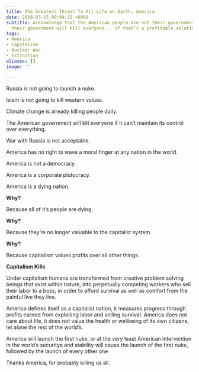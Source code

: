 ```yaml
---
title: The Greatest Threat To All Life on Earth, America
date: 2018-03-15 00:04:32 +0000
subtitle: Acknowledge that the American people are not their government, and that
  their government will kill everyone... if that’s a profitable solution.
tags:
- America
- Capitalism
- Nuclear War
- Extinction
aliases: []
image: ''

---
```

Russia is not going to launch a nuke.

Islam is not going to kill western values.

Climate change is already killing people daily.

The American government will kill everyone if it can’t maintain its control over everything.

War with Russia is not acceptable.

America has no right to wave a moral finger at any nation in the world.

America is not a democracy.

America is a corporate plutocracy.

America is a dying nation.

**Why?**

Because all of it’s people are dying.

**Why?**

Because they’re no longer valuable to the capitalist system.

**Why?**

Because capitalism values profits over all other things.

**Capitalism Kills**

Under capitalism humans are transformed from creative problem solving beings that exist within nature, into perpetually competing workers who sell their labor to a boss, in order to afford survival as well as comfort from the painful live they live. 

America defines itself as a capitalist nation, it measures progress through profits earned from exploiting labor and selling survival. America does not care about life, it does not value the health or wellbeing of its own citizens, let alone the rest of the world’s.

America will launch the first nuke, or at the very least American intervention in the world’s securitya and stability will cause the launch of the first nuke, followed by the launch of every other one  

Thanks America, for probably killing us all.
